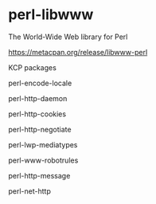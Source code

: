 # perl-libwww
The World-Wide Web library for Perl

https://metacpan.org/release/libwww-perl

KCP packages

perl-encode-locale

perl-http-daemon

perl-http-cookies

perl-http-negotiate

perl-lwp-mediatypes

perl-www-robotrules

perl-http-message

perl-net-http
